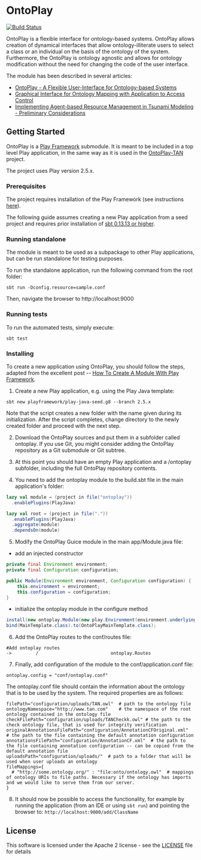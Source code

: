 # OntoPlay

[![Build Status](https://travis-ci.org/mdrozdo/OntoPlay.svg?branch=master)](https://travis-ci.org/mdrozdo/OntoPlay)

OntoPlay is a flexible interface for ontology-based systems. OntoPlay allows creation of dynamical interfaces that allow ontology-illiterate users to select a class or an individual on the basis of the ontology of the system. Furthermore, the OntoPlay is ontology agnostic and allows for ontology modification without the need for changing the code of the user interface.

The module has been described in several articles:
* [OntoPlay - A Flexible User-Interface for Ontology-based Systems](http://ceur-ws.org/Vol-918/111110086.pdf)
* [Graphical Interface for Ontology Mapping with Application to Access Control](https://link.springer.com/chapter/10.1007/978-3-319-54472-4_5)
* [Implementing Agent-based Resource Management in Tsunami Modeling - Preliminary Considerations](http://www.ibspan.waw.pl/~paprzyck/mp/cvr/research/AiG_papers/DNIS2014.pdf)


## Getting Started

OntoPlay is a [Play Framework](https://playframework.com/) submodule. It is meant to be included in a top level Play application, in the same way as it is used in the [OntoPlay-TAN](https://github.com/mdrozdo/OntoPlay-TAN) project. 

The project uses Play version 2.5.x. 

### Prerequisites

The project requires installation of the Play Framework (see instructions [here](https://playframework.com/documentation/2.5.x/Installing)). 

The following guide assumes creating a new Play application from a seed project and requires prior installation of [sbt 0.13.13 or higher](https://www.scala-sbt.org/download.html).

### Running standalone

The module is meant to be used as a subpackage to other Play applications, but can be run standalone for testing purposes.

To run the standalone application, run the following command from the root folder:
```
sbt run -Dconfig.resource=sample.conf
```

Then, navigate the browser to http://localhost:9000

### Running tests

To run the automated tests, simply execute:

```
sbt test
```

### Installing

To create a new application using OntoPlay, you should follow the steps, adapted from the excellent post -- [How To Create A Module With Play Framework](https://luiscamilo.com/2015/07/26/how-to-create-a-module-with-play-framework/#module/sub-project). 

1. Create a new Play application, e.g. using the Play Java template:
```
sbt new playframework/play-java-seed.g8 --branch 2.5.x
```
Note that the script creates a new folder with the name given during its initialization. After the script completes, change directory to the newly created folder and proceed with the next step.

2. Download the OntoPlay sources and put them in a subfolder called ontoplay.
If you use Git, you might consider adding the OntoPlay repository as a Git submodule or Git subtree.

3. At this point you should have an empty Play application and a /ontoplay subfolder, including the full OntoPlay repository contents.
4. You need to add the ontoplay module to the build.sbt file in the main application's folder: 

```scala
lazy val module = (project in file("ontoplay"))
  .enablePlugins(PlayJava)

lazy val root = (project in file("."))
  .enablePlugins(PlayJava)
  .aggregate(module)
  .dependsOn(module)
```
5. Modify the OntoPlay Guice module in the main app/Module.java file: 
* add an injected constructor
```java
private final Environment environment;
private final Configuration configuration;

public Module(Environment environment, Configuration configuration) {
    this.environment = environment;
    this.configuration = configuration;
}
```
* initialize the ontoplay module in the configure method

```java
install(new ontoplay.Module(new play.Environment(environment.underlying()), new play.Configuration(configuration.underlying())));
bind(MainTemplate.class).to(OntoPlayMainTemplate.class);
```
6. Add the OntoPlay routes to the conf/routes file:
```
#Add ontoplay routes
->         /                           ontoplay.Routes
```
7. Finally, add configuration of the module to the conf/application.conf file:
```
ontoplay.config = "conf/ontoplay.conf"
```
The ontoplay.conf file should contain the information about the ontology that is to be used by the system. The required properties are as follows:
```
filePath="configuration/uploads/TAN.owl"  # path to the ontology file
ontologyNamespace="http://www.tan.com"    # the namespace of the root ontology contained in the ontology file
checkFilePath="configuration/uploads/TANCheckk.owl" # the path to the check ontology file, that is used for integrity verification
originalAnnotationsFilePath="configuration/AnnotationCFOriginal.xml"  # the path to the file containing the default annotation configuration
annotationsFilePath="configuration/AnnotationCF.xml"  # the path to the file containing annotation configuration -- can be copied from the default annotation file
uploadsPath="configuration/uploads/"  # path to a folder that will be used when user uploads an ontology
fileMappings={
  # "http://some.ontology.org/" : "file:onto/ontology.owl"  # mappings of ontology URIs to file paths. Necessary if the ontology has imports and we would like to serve them from our server.
}
```
8. It should now be possible to access the functionality, for example by running the application (from an IDE or using `sbt run`) and pointing the browser to: `http://localhost:9000/add/ClassName`


## License

This software is licensed under the Apache 2 license - see the [LICENSE](LICENSE) file for details

